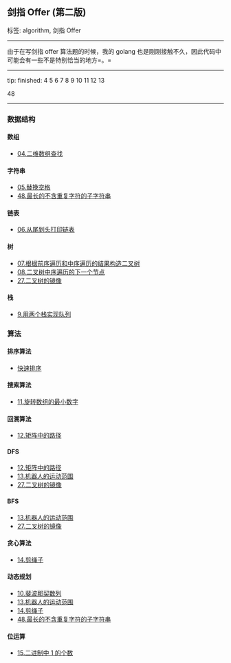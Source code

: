 ## 剑指 Offer (第二版)

标签: algorithm, 剑指 Offer

---

由于在写剑指 offer 算法题的时候，我的 golang 也是刚刚接触不久，因此代码中可能会有一些不是特别恰当的地方=。=

---

tip:
finished: 
4   5   6   7   8   9   10
11  12  13


48
 
---

### 数据结构
 
#### 数组

- [04.二维数组查找](array/two_dim_array_search04.go)

#### 字符串

- [05.替换空格](string/replace_blank.go)
- [48.最长的不含重复字符的子字符串](string/longest_substring_without_repeating_characters48.go)

#### 链表

- [06.从尾到头打印链表](linkedlist/print_list_reversingly06.go)

#### 树

- [07.根据前序遍历和中序遍历的结果构造二叉树](tree/build_tree_with_preorder_inorder_array07.go)
- [08.二叉树中序遍历的下一个节点](tree/next_node_of_inorder_binary_tree08.go)
- [27.二叉树的镜像](dfs/invert_binary_tree27.go)

#### 栈

- [9.用两个栈实现队列](stack/implement_queue_with_two_stacks09.go)

### 算法

#### 排序算法

- [快速排序](sort/quick_sort.go)

#### 搜索算法

- [11.旋转数组的最小数字](search/min_num_of_rotated_array11.go)

#### 回溯算法

- [12.矩阵中的路径](dfs/paths_in_the_matrix12.go)

#### DFS

- [12.矩阵中的路径](dfs/paths_in_the_matrix12.go)
- [13.机器人的运动范围](bfs/robots_range_of_motion13.go)
- [27.二叉树的镜像](dfs/invert_binary_tree27.go)

#### BFS

- [13.机器人的运动范围](bfs/robots_range_of_motion13.go)
- [27.二叉树的镜像](dfs/invert_binary_tree27.go)

#### 贪心算法

- [14.剪绳子](dynamic/cut_the_rope14.go)

#### 动态规划
- [10.斐波那契数列](dynamic/fibonacci.go)
- [13.机器人的运动范围](bfs/robots_range_of_motion13.go)
- [14.剪绳子](dynamic/cut_the_rope14.go)
- [48.最长的不含重复字符的子字符串](string/longest_substring_without_repeating_characters48.go)

#### 位运算

- [15.二进制中 1 的个数](bitmanipulate/count_of_1_bits15.go)